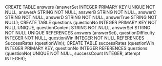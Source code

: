 CREATE TABLE answers (answerSet INTEGER PRIMARY KEY UNIQUE NOT NULL, answerA STRING NOT NULL, answerB STRING NOT NULL, answerC STRING NOT NULL, answerD STRING NOT NULL, answerTrue STRING NOT NULL);
CREATE TABLE questions (questionNo INTEGER PRIMARY KEY NOT NULL UNIQUE, questionContent STRING NOT NULL, answerSet STRING NOT NULL UNIQUE REFERENCES answers (answerSet), questionDifficulty INTEGER NOT NULL, questionWin INTEGER NOT NULL REFERENCES SuccessRates (questionWin));
CREATE TABLE successRates (questionWin INTEGER PRIMARY KEY, questionNo INTEGER REFERENCES questions (questionNo) UNIQUE NOT NULL, successCount INTEGER, attempt INTEGER);
